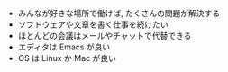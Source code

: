 * みんなが好きな場所で働けば, たくさんの問題が解決する
* ソフトウェアや文章を書く仕事を続けたい
* ほとんどの会議はメールやチャットで代替できる
* エディタは Emacs が良い
* OS は Linux か Mac が良い
